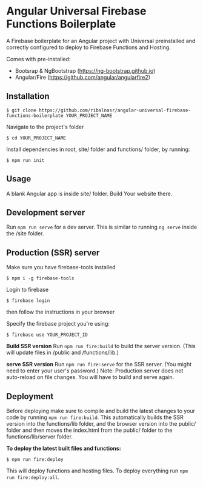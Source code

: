 # Angular Universal Firebase Functions Boilerplate

A Firebase boilerplate for an Angular project with Universal preinstalled and correctly configured to deploy to Firebase Functions and Hosting.

Comes with pre-installed:
- Bootsrap & NgBootstrap (https://ng-bootstrap.github.io)
- Angular/Fire (https://github.com/angular/angularfire2)

## Installation

```npm
$ git clone https://github.com/ribalnasr/angular-universal-firebase-functions-boilerplate YOUR_PROJECT_NAME
```

Navigate to the project's folder

```npm
$ cd YOUR_PROJECT_NAME
```

Install dependencies in root, site/ folder and functions/ folder, by running:

```npm
$ npm run init
```

## Usage

A blank Angular app is inside site/ folder. Build Your website there.


## Development server

Run `npm run serve` for a dev server. This is similar to running `ng serve` inside the /site folder.

## Production (SSR) server

Make sure you have firebase-tools installed

```npm
$ npm i -g firebase-tools
```

Login to firebase

```npm
$ firebase login
```
then follow the instructions in your browser

Specify the firebase project you're using:

```npm
$ firebase use YOUR_PROJECT_ID
```

**Build SSR version**
Run `npm run fire:build` to build the server version. (This will update files in /public and /functions/lib.)

**serve SSR version**
Run `npm run fire:serve` for the SSR server. (You might need to enter your user's password.)
Note: Production server does not auto-reload on file changes. You will have to build and serve again.


## Deployment
Before deploying make sure to compile and build the latest changes to your code by running `npm run fire:build`.
This automatically builds the SSR version into the functions/lib folder, and the browser version into the public/ folder and then moves the index.html from the public/ folder to the functions/lib/server folder.

**To deploy the latest built files and functions:**
```npm
$ npm run fire:deploy
```

This will deploy functions and hosting files. To deploy everything run `npm run fire:deploy:all`.